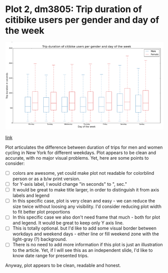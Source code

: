 Plot 2, dm3805: Trip duration of citibike users per gender and day of the week
============

![Trip duration of citibike users per gender and day of the week](diogo_plot.png)

[link](https://github.com/diogomiura/PUI2015_dmiura/blob/master/HW8/dmiura_HW8.ipynb)

Plot articulates the difference between duration of trips for men and  women cycling in New York for different weekdays. Plot appears to be clean and accurate, with no major visual problems.
  Yet, here are some points to consider:

  - [ ] colors are awesome, yet could make plot not readable for colorblind person or as a b/w print version.
  - [ ] for Y-axis label, I would change "in seconds" to ", sec."
  - [ ] It would be great to make title larger, in order to distinguish it from axis labels and legend
  - [ ] In this specific case, plot is very clean and easy - we can reduce the size twice without loosing any visibility. I'd consider reducing plot width to fit better plot proportions
  - [ ] In this specific case we also don't need frame that much - both for plot and legend. It would be great to keep only Y axis line.
  - [ ] This is totally optional. but I'd like to add some visual border between workdays and weekend days - either line or fill weekend zone with the light-gray (?) background.
  - [ ] There is no need to add more information if this plot is just an illustration to the article. Yet, if I will see this as an independent slide, I'd like to know date range for presented trips.

  Anyway, plot appears to be clean, readable and honest.

